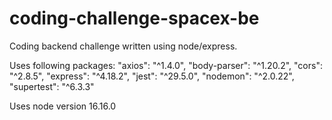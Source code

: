 # coding-challenge-spacex-be

Coding backend challenge written using node/express.

Uses following packages: 
    "axios": "^1.4.0",
    "body-parser": "^1.20.2",
    "cors": "^2.8.5",
    "express": "^4.18.2",
    "jest": "^29.5.0",
    "nodemon": "^2.0.22",
    "supertest": "^6.3.3"
    
Uses node version 16.16.0
